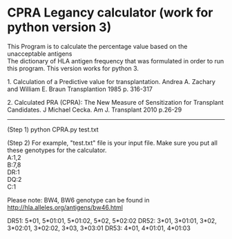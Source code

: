 # CPRA Legancy calculator (work for python version 3)

This Program is to calculate the percentage value based on the unacceptable antigens <br>
The dictionary of HLA antigen frequency that was formulated in order to run this program. This version works for python 3. <br>
<p style=<"font-family:Arial"> 1. Calculation of a Predictive value for transplantation. 
Andrea A. Zachary and William E. Braun Transplantion 1985 p. 316-317</p>

<p style=<font-family:Arial,font-size=10"> 2. Calculated PRA (CPRA): The New Measure of Sensitization for Transplant Candidates. J Michael Cecka. Am J. Transplant 2010 p.26-29 </p>

<div>
    <div></div>
    <hr class="styled-hr" />
    <div></div>
</div>

<p style>
(Step 1) python CPRA.py test.txt <br>
</p>

(Step 2) For example, "test.txt" file is your input file. Make sure you put all these genotypes for the calculator. <br>
A:1,2 <br>
B:7,8 <br>
DR:1 <br>
DQ:2 <br>
C:1 <br>

Please note: 
BW4, BW6 genotype can be found in http://hla.alleles.org/antigens/bw46.html <br>
</p>
<p style>  
DR51: 5*01, 5*01:01, 5*01:02, 5*02, 5*02:02 DR52: 3*01, 3*01:01, 3*02, 3*02:01, 3*02:02, 3*03, 3*03:01 DR53: 4*01, 4*01:01, 4*01:03 <br>
</p>








